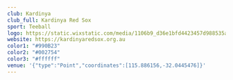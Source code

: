 ```yaml
---
club: Kardinya
club_full: Kardinya Red Sox
sport: Teeball
logo: https://static.wixstatic.com/media/1106b9_d36e1bfd4423457d988535a1a866d833~mv2.png/v1/fill/w_395,h_199,al_c,q_85,usm_0.66_1.00_0.01/KRS_WhiteBorder_Trans_BLACK_edited.webp
website: https://kardinyaredsox.org.au
color1: "#990B23"
color2: "#002754"
color3: "#ffffff"
venue: '{"type":"Point","coordinates":[115.886156,-32.0445476]}'
---
```

